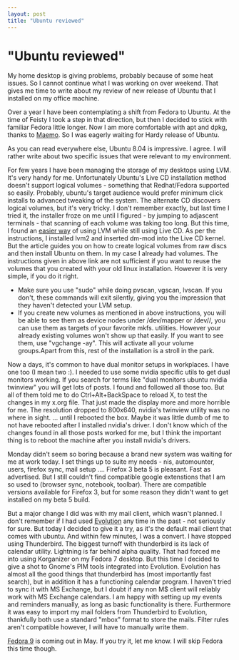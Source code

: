 ```yaml
---
layout: post
title: "Ubuntu reviewed"
---
```

"Ubuntu reviewed"
===
My home desktop is giving problems, probably because of some heat issues. So I cannot continue what I was working on over weekend. That gives me time to write about my review of new release of Ubuntu that I installed on my office machine.  
  
Over a year I have been contemplating a shift from Fedora to Ubuntu. At the time of Feisty I took a step in that direction, but then I decided to stick with familiar Fedora little longer. Now I am more comfortable with apt and dpkg, thanks to [Maemo][0]. So I was eagerly waiting for Hardy release of Ubuntu.  
  
As you can read everywhere else, Ubuntu 8.04 is impressive. I agree. I will rather write about two specific issues that were relevant to my environment.  
  
For few years I have been managing the storage of my desktops using LVM. It's very handy for me. Unfortunately Ubuntu's Live CD installation method doesn't support logical volumes - something that Redhat/Fedora supported so easily. Probably, ubuntu's target audience would prefer minimum click installs to advanced tweaking of the system. The alternate CD discovers logical volumes, but it's very tricky. I don't remember exactly, but last time I tried it, the installer froze on me until I figured - by jumping to adjascent terminals - that scanning of each volume was taking too long. But this time, I found an [easier way][1] of using LVM while still using Live CD. As per the instructions, I installed lvm2 and inserted dm-mod into the Live CD kernel. But the article guides you on how to create logical volumes from raw discs and then install Ubuntu on them. In my case I already had volumes. The instructions given in above link are not sufficient if you want to reuse the volumes that you created with your old linux installation. However it is very simple, if you do it right.  

* Make sure you use "sudo" while doing pvscan, vgscan, lvscan. If you don't, these commands will exit silently, giving you the impression that they haven't detected your LVM setup.  
* If you create new volumes as mentioned in above instructions, you will be able to see them as device nodes under /dev/mapper or /dev//, you can use them as targets of your favorite mkfs. utilities. However your already existing volumes won't show up that easily. If you want to see them, use "vgchange -ay". This will activate all your volume groups.Apart from this, rest of the installation is a stroll in the park.  
  
Now a days, it's common to have dual monitor setups in workplaces. I have one too (I mean two :). I needed to use some nvidia specific utils to get dual monitors working. If you search for terms like "dual monitors ubuntu nvidia twinview" you will get lots of posts. I found and followed all those too. But all of them told me to do Ctrl+Alt+BackSpace to reload X, to test the changes in my x.org file. That just made the display more and more horrible for me. The resolution dropped to 800x640, nvidia's twinview utility was no where in sight. ... until I rebooted the box. Maybe it was little dumb of me to not have rebooted after I installed nvidia's driver. I don't know which of the changes found in all those posts worked for me, but I think the important thing is to reboot the machine after you install nvidia's drivers.  
  
Monday didn't seem so boring because a brand new system was waiting for me at work today. I set things up to suite my needs - nis, automounter, users, firefox sync, mail setup .... Firefox 3 beta 5 is pleasant. Fast as advertised. But I still couldn't find compatible google extenstions that I am so used to (browser sync, notebook, toolbar). There are compatible versions available for Firefox 3, but for some reason they didn't want to get installed on my beta 5 build.  
  
But a major change I did was with my mail client, which wasn't planned. I don't remember if I had used [Evolution][2] any time in the past - not seriously for sure. But today I decided to give it a try, as it's the default mail client that comes with ubuntu. And within few minutes, I was a convert. I have stopped using Thunderbird. The biggest turnoff with thunderbird is its lack of calendar utility. Lightning is far behind alpha quality. That had forced me into using Korganizer on my Fedora 7 desktop. But this time I decided to give a shot to Gnome's PIM tools integrated into Evolution. Evolution has almost all the good things that thunderbird has (most importantly fast search), but in addition it has a functioning calendar program. I haven't tried to sync it with MS Exchange, but I doubt if any non M$ client will reliably work with MS Exchange calendars. I am happy with setting up my events and reminders manually, as long as basic functionality is there. Furthermore it was easy to import my mail folders from Thunderbird to Evolution, thankfully both use a standard "mbox" format to store the mails. Filter rules aren't compatible however, I will have to manually write them.  
  
[Fedora 9][3] is coming out in May. If you try it, let me know. I will skip Fedora this time though.

[0]: http://maemo.org/
[1]: http://www.debuntu.org/how-to-install-ubuntu-over-lvm-filesystem
[2]: http://www.gnome.org/projects/evolution/screenshots.shtml
[3]: http://fedoraproject.org/wiki/Releases/9/Schedule
